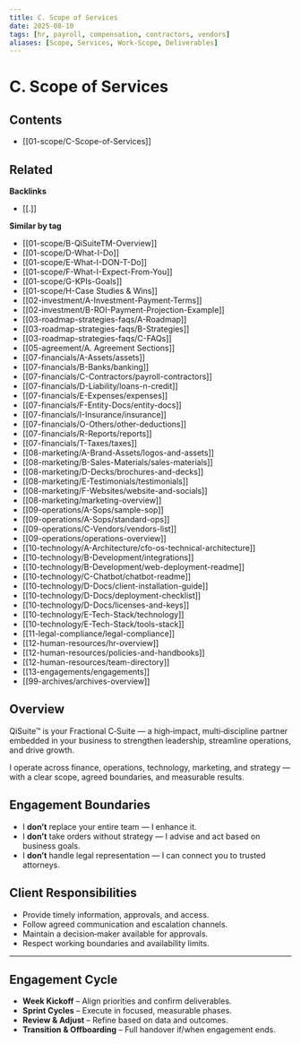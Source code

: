 ```yaml
---
title: C. Scope of Services
date: 2025-08-10
tags: [hr, payroll, compensation, contractors, vendors]
aliases: [Scope, Services, Work-Scope, Deliverables]
---
```

# C. Scope of Services

<!-- AUTO-TOC:START -->

## Contents
- [[01-scope/C-Scope-of-Services]]

<!-- AUTO-TOC:END -->


<!-- RELATED:START -->

## Related
**Backlinks**
- [[.]]

**Similar by tag**
- [[01-scope/B-QiSuiteTM-Overview]]
- [[01-scope/D-What-I-Do]]
- [[01-scope/E-What-I-DON-T-Do]]
- [[01-scope/F-What-I-Expect-From-You]]
- [[01-scope/G-KPIs-Goals]]
- [[01-scope/H-Case Studies & Wins]]
- [[02-investment/A-Investment-Payment-Terms]]
- [[02-investment/B-ROI-Payment-Projection-Example]]
- [[03-roadmap-strategies-faqs/A-Roadmap]]
- [[03-roadmap-strategies-faqs/B-Strategies]]
- [[03-roadmap-strategies-faqs/C-FAQs]]
- [[05-agreement/A. Agreement Sections]]
- [[07-financials/A-Assets/assets]]
- [[07-financials/B-Banks/banking]]
- [[07-financials/C-Contractors/payroll-contractors]]
- [[07-financials/D-Liability/loans-n-credit]]
- [[07-financials/E-Expenses/expenses]]
- [[07-financials/F-Entity-Docs/entity-docs]]
- [[07-financials/I-Insurance/insurance]]
- [[07-financials/O-Others/other-deductions]]
- [[07-financials/R-Reports/reports]]
- [[07-financials/T-Taxes/taxes]]
- [[08-marketing/A-Brand-Assets/logos-and-assets]]
- [[08-marketing/B-Sales-Materials/sales-materials]]
- [[08-marketing/D-Decks/brochures-and-decks]]
- [[08-marketing/E-Testimonials/testimonials]]
- [[08-marketing/F-Websites/website-and-socials]]
- [[08-marketing/marketing-overview]]
- [[09-operations/A-Sops/sample-sop]]
- [[09-operations/A-Sops/standard-ops]]
- [[09-operations/C-Vendors/vendors-list]]
- [[09-operations/operations-overview]]
- [[10-technology/A-Architecture/cfo-os-technical-architecture]]
- [[10-technology/B-Development/integrations]]
- [[10-technology/B-Development/web-deployment-readme]]
- [[10-technology/C-Chatbot/chatbot-readme]]
- [[10-technology/D-Docs/client-installation-guide]]
- [[10-technology/D-Docs/deployment-checklist]]
- [[10-technology/D-Docs/licenses-and-keys]]
- [[10-technology/E-Tech-Stack/technology]]
- [[10-technology/E-Tech-Stack/tools-stack]]
- [[11-legal-compliance/legal-compliance]]
- [[12-human-resources/hr-overview]]
- [[12-human-resources/policies-and-handbooks]]
- [[12-human-resources/team-directory]]
- [[13-engagements/engagements]]
- [[99-archives/archives-overview]]

<!-- RELATED:END -->





























## Overview
QiSuite™ is your Fractional C‑Suite — a high‑impact, multi‑discipline partner embedded in your business to strengthen leadership, streamline operations, and drive growth.

I operate across finance, operations, technology, marketing, and strategy — with a clear scope, agreed boundaries, and measurable results.

## Engagement Boundaries

- I **don’t** replace your entire team — I enhance it.  
- I **don’t** take orders without strategy — I advise and act based on business goals.  
- I **don’t** handle legal representation — I can connect you to trusted attorneys.  

## Client Responsibilities
- Provide timely information, approvals, and access.  
- Follow agreed communication and escalation channels.  
- Maintain a decision‑maker available for approvals.  
- Respect working boundaries and availability limits.  

---

## Engagement Cycle
- **Week Kickoff** – Align priorities and confirm deliverables.  
- **Sprint Cycles** – Execute in focused, measurable phases.  
- **Review & Adjust** – Refine based on data and outcomes.  
- **Transition & Offboarding** – Full handover if/when engagement ends.